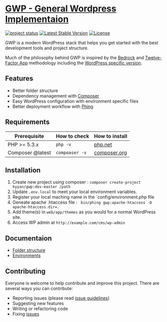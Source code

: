 # [GWP - General Wordpress Implementaion](https://github.com/hyyan/gwp)

[![project status](http://stillmaintained.com/hyyan/gwp.png)](http://stillmaintained.com/hyyan/gwp)
[![Latest Stable Version](https://poser.pugx.org/hyyan/gwp/v/stable.png)](https://packagist.org/packages/hyyan/gwp)
[![License](https://poser.pugx.org/hyyan/gwp/license.svg)](https://packagist.org/packages/hyyan/gwp)


GWP is a modern WordPress stack that helps you get started with the best development tools and project structure.

Much of the philosophy behind GWP is inspired by the [Bedrock](https://github.com/roots/bedrock) and [Twelve-Factor App](http://12factor.net/) methodology including the [WordPress specific version](https://roots.io/twelve-factor-wordpress/).


## Features

* Better folder structure
* Dependency management with [Composer](http://getcomposer.org)
* Easy WordPress configuration with environment specific files
* Better deployment workflow with [Phing](https://github.com/phingofficial/phing)

## Requirements

| Prerequisite    | How to check | How to install
| --------------- | ------------ | ------------- |
| PHP >= 5.3.x    | `php -v`     | [php.net](http://php.net/manual/en/install.php) |
| Composer @latest | `compoaser -v`    | [composer.org](https://getcomposer.org/download/) |


## Installation

1. Create new project using composer : `composer create-project hyyan/gwp:dev-master /path`
2. Update `.env.local` to meet your local environment variables.
3. Register your local maching name in the `config/environment.php file
4. Geneate apache .htaccess file :
` bin/phing gwp:apache-htaccess -D apache-htaccess.dir=.`
5. Add theme(s) in `web/app/themes` as you would for a normal WordPress site.
6. Access WP admin at `http://example.com/cms/wp-admin`

## Documentaion

* [Folder structure](https://github.com/hyyan/gwp/wiki/Folder-structure)
* [Environments](https://github.com/hyyan/gwp/wiki/Environments)

## Contributing

Everyone is welcome to help contribute and improve this project. There are several
ways you can contribute:

* Reporting issues (please read [issue guidelines](https://github.com/necolas/issue-guidelines))
* Suggesting new features
* Writing or refactoring code
* Fixing [issues](https://github.com/hyyan/gwp/issues)
